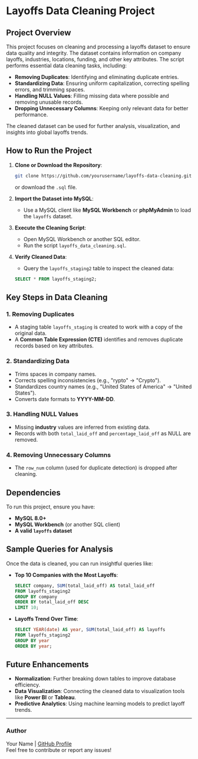# Layoffs Data Cleaning Project

## Project Overview
This project focuses on cleaning and processing a layoffs dataset to ensure data quality and integrity. The dataset contains information on company layoffs, industries, locations, funding, and other key attributes. The script performs essential data cleaning tasks, including:

- **Removing Duplicates**: Identifying and eliminating duplicate entries.
- **Standardizing Data**: Ensuring uniform capitalization, correcting spelling errors, and trimming spaces.
- **Handling NULL Values**: Filling missing data where possible and removing unusable records.
- **Dropping Unnecessary Columns**: Keeping only relevant data for better performance.

The cleaned dataset can be used for further analysis, visualization, and insights into global layoffs trends.

## How to Run the Project
1. **Clone or Download the Repository**:
   ```sh
   git clone https://github.com/yourusername/layoffs-data-cleaning.git
   ```
   or download the `.sql` file.

2. **Import the Dataset into MySQL**:
   - Use a MySQL client like **MySQL Workbench** or **phpMyAdmin** to load the `layoffs` dataset.

3. **Execute the Cleaning Script**:
   - Open MySQL Workbench or another SQL editor.
   - Run the script `layoffs_data_cleaning.sql`.

4. **Verify Cleaned Data**:
   - Query the `layoffs_staging2` table to inspect the cleaned data:
   ```sql
   SELECT * FROM layoffs_staging2;
   ```

## Key Steps in Data Cleaning
### 1. Removing Duplicates
- A staging table `layoffs_staging` is created to work with a copy of the original data.
- A **Common Table Expression (CTE)** identifies and removes duplicate records based on key attributes.

### 2. Standardizing Data
- Trims spaces in company names.
- Corrects spelling inconsistencies (e.g., "rypto" → "Crypto").
- Standardizes country names (e.g., "United States of America" → "United States").
- Converts date formats to **YYYY-MM-DD**.

### 3. Handling NULL Values
- Missing **industry** values are inferred from existing data.
- Records with both `total_laid_off` and `percentage_laid_off` as NULL are removed.

### 4. Removing Unnecessary Columns
- The `row_num` column (used for duplicate detection) is dropped after cleaning.

## Dependencies
To run this project, ensure you have:
- **MySQL 8.0+**
- **MySQL Workbench** (or another SQL client)
- **A valid `layoffs` dataset**

## Sample Queries for Analysis
Once the data is cleaned, you can run insightful queries like:

- **Top 10 Companies with the Most Layoffs**:
  ```sql
  SELECT company, SUM(total_laid_off) AS total_laid_off
  FROM layoffs_staging2
  GROUP BY company
  ORDER BY total_laid_off DESC
  LIMIT 10;
  ```

- **Layoffs Trend Over Time**:
  ```sql
  SELECT YEAR(date) AS year, SUM(total_laid_off) AS layoffs
  FROM layoffs_staging2
  GROUP BY year
  ORDER BY year;
  ```

## Future Enhancements
- **Normalization**: Further breaking down tables to improve database efficiency.
- **Data Visualization**: Connecting the cleaned data to visualization tools like **Power BI** or **Tableau**.
- **Predictive Analytics**: Using machine learning models to predict layoff trends.

---
### Author
Your Name | [GitHub Profile](https://github.com/yourusername)  
Feel free to contribute or report any issues!

